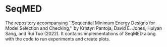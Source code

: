 # SeqMED

The repository accompanying ``Sequential Minimum Energy Designs for Model Selection and Checking,'' by Kristyn Pantoja, David E. Jones, Huiyan Sang, and Rui Tuo (2022). It contains implementations of SeqMED along with the code to run experiments and create plots.
